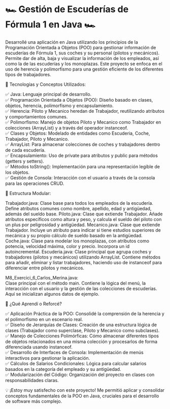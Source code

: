 # 🏎️ Gestión de Escuderías de Fórmula 1 en Java 🏎️

Desarrollé una aplicación en Java utilizando los principios de la Programación Orientada a Objetos (POO) para gestionar información de escuderías de Fórmula 1, sus coches y su personal (pilotos y mecánicos). Permite dar de alta, baja y visualizar la información de los empleados, así como la de las escuderías y los monoplazas. Este proyecto se enfoca en el uso de herencia y polimorfismo para una gestión eficiente de los diferentes tipos de trabajadores.

🧩 Tecnologías y Conceptos Utilizados:

✅ Java: Lenguaje principal de desarrollo.<br>
✅ Programación Orientada a Objetos (POO): Diseño basado en clases, objetos, herencia, polimorfismo y encapsulamiento.<br>
✅ Herencia: Piloto y Mecanico heredan de Trabajador, reutilizando atributos y comportamientos comunes.<br>
✅ Polimorfismo: Manejo de objetos Piloto y Mecanico como Trabajador en colecciones (ArrayList) y a través del operador instanceof.<br>
✅ Clases y Objetos: Modelado de entidades como Escuderia, Coche, Trabajador, Piloto y Mecanico.<br>
✅ ArrayList: Para almacenar colecciones de coches y trabajadores dentro de cada escudería.<br>
✅ Encapsulamiento: Uso de private para atributos y public para métodos (getters y setters).<br>
✅ Métodos toString(): Implementación para una representación legible de los objetos.<br>
✅ Gestión de Consola: Interacción con el usuario a través de la consola para las operaciones CRUD.<br>

📂 Estructura Modular:

Trabajador.java: Clase base para todos los empleados de la escudería. Define atributos comunes como nombre, apellido, edad y antigüedad, además del sueldo base.
Piloto.java: Clase que extiende Trabajador. Añade atributos específicos como altura y peso, y calcula el sueldo del piloto con un plus por peligrosidad y antigüedad.
Mecanico.java: Clase que extiende Trabajador. Incluye un atributo para indicar si tiene estudios superiores de mecánica y su propio cálculo de sueldo basado en la antigüedad.
Coche.java: Clase para modelar los monoplazas, con atributos como potencia, velocidad máxima, color y precio. Incorpora un id autoincremental.
Escuderia.java: Clase principal que agrupa coches y trabajadores (pilotos y mecánicos) utilizando ArrayList. Contiene métodos para añadir, eliminar y listar trabajadores, haciendo uso de instanceof para diferenciar entre pilotos y mecánicos.

M8_Exercici_6_Carlos_Merina.java:<br>
Clase principal con el método main. Contiene la lógica del menú, la interacción con el usuario y la gestión de las colecciones de escuderías. Aquí se inicializan algunos datos de ejemplo.

🧠 ¿Qué Aprendí o Reforcé?

✅ Aplicación Práctica de la POO: Consolidé la comprensión de la herencia y el polimorfismo en un escenario real.<br>
✅ Diseño de Jerarquías de Clases: Creación de una estructura lógica de clases (Trabajador como superclase, Piloto y Mecanico como subclases).<br>
✅ Manejo de Colecciones Polimórficas: Cómo almacenar diferentes tipos de objetos relacionados en una misma colección y procesarlos de forma diferenciada usando instanceof.<br>
✅ Desarrollo de Interfaces de Consola: Implementación de menús interactivos para gestionar la aplicación.<br>
✅ Cálculos de Salarios Condicionales: Lógica para calcular salarios basados en la categoría del empleado y su antigüedad.<br>
✅ Modularización del Código: Organización del proyecto en clases con responsabilidades claras.<br>

💡 ¡Estoy muy satisfecho con este proyecto! Me permitió aplicar y consolidar conceptos fundamentales de la POO en Java, cruciales para el desarrollo de software más complejo.
